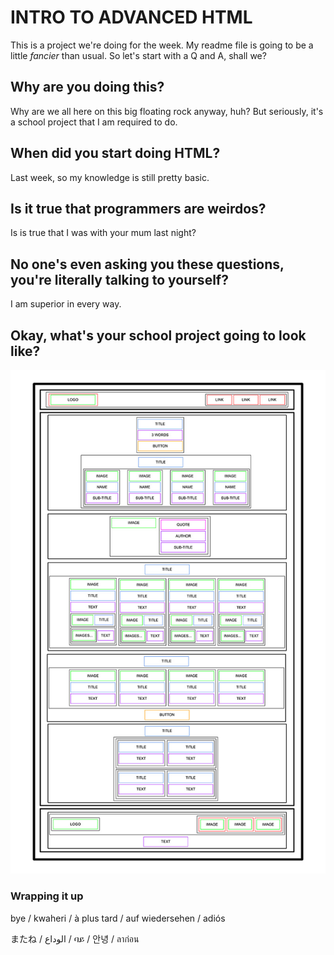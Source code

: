 # INTRO TO ADVANCED HTML
This is a project we're doing for the week.
My readme file is going to be a little *fancier* than usual.
So let's start with a Q and A, shall we?

## Why are you doing this?
Why are we all here on this big floating rock anyway, huh?
But seriously, it's a school project that I am required to do.

## When did you start doing HTML?
Last week, so my knowledge is still pretty basic.

## Is it true that programmers are weirdos?
Is is true that I was with your mum last night?

## No one's even asking you these questions, you're literally talking to yourself?
I am superior in every way.

## Okay, what's your school project going to look like?
![Format](format.jpg)

### Wrapping it up
bye / kwaheri / à plus tard / auf wiedersehen / adiós 

またね / الوداع / ባይ / 안녕 / ลาก่อน
